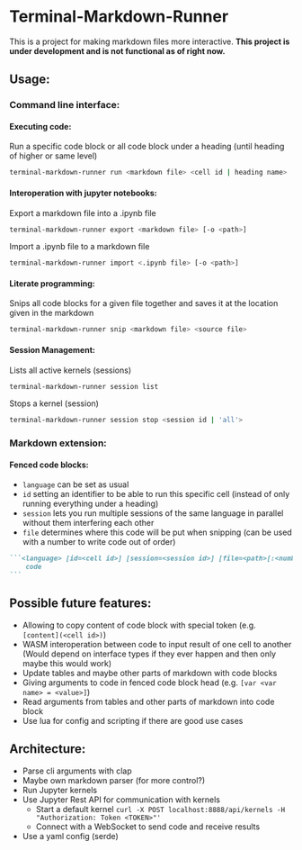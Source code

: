 # Terminal-Markdown-Runner

This is a project for making markdown files more interactive.
**This project is under development and is not functional as of right now.**

## Usage:

### Command line interface:

#### Executing code:

Run a specific code block or all code block under a heading (until heading of higher or same level)
```sh
terminal-markdown-runner run <markdown file> <cell id | heading name>
```

#### Interoperation with jupyter notebooks:

Export a markdown file into a .ipynb file
```sh
terminal-markdown-runner export <markdown file> [-o <path>]
```

Import a .ipynb file to a markdown file
```sh
terminal-markdown-runner import <.ipynb file> [-o <path>]
```

#### Literate programming:

Snips all code blocks for a given file together and saves it at the location given in the markdown
```sh
terminal-markdown-runner snip <markdown file> <source file>
```

#### Session Management:

Lists all active kernels (sessions)
```sh
terminal-markdown-runner session list
```

Stops a kernel (session)
```sh
terminal-markdown-runner session stop <session id | 'all'>
```

### Markdown extension:

#### Fenced code blocks:

- `language` can be set as usual
- `id` setting an identifier to be able to run this specific cell (instead of only running everything under a heading)
- `session` lets you run multiple sessions of the same language in parallel without them interfering each other
- `file` determines where this code will be put when snipping (can be used with a number to write code out of order)

````markdown
```<language> [id=<cell id>] [session=<session id>] [file=<path>[:<number>]]
    code
```
````

## Possible future features:

- Allowing to copy content of code block with special token (e.g. `[content](<cell id>)`)
- WASM interoperation between code to input result of one cell to another (Would depend on interface types if they ever happen and then only maybe this would work)
- Update tables and maybe other parts of markdown with code blocks
- Giving arguments to code in fenced code block head (e.g. `[var <var name> = <value>]`)
- Read arguments from tables and other parts of markdown into code block
- Use lua for config and scripting if there are good use cases

## Architecture:

- Parse cli arguments with clap
- Maybe own markdown parser (for more control?)
- Run Jupyter kernels
- Use Jupyter Rest API for communication with kernels
    - Start a default kernel `curl -X POST localhost:8888/api/kernels -H "Authorization: Token <TOKEN>"'`
    - Connect with a WebSocket to send code and receive results
- Use a yaml config (serde)
